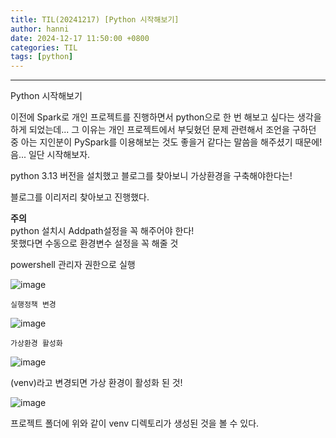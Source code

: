 ```yaml
---
title: TIL(20241217) [Python 시작해보기]
author: hanni
date: 2024-12-17 11:50:00 +0800
categories: TIL
tags: [python]
---
```


----------------------------------------------------------------------------

Python 시작해보기

이전에 Spark로 개인 프로젝트를 진행하면서 python으로 한 번 해보고 싶다는 생각을 하게 되었는데... 그 이유는
개인 프로젝트에서 부딪혔던 문제 관련해서 조언을 구하던 중 아는 지인분이 PySpark를 이용해보는 것도 좋을거 같다는 말씀을 해주셨기 때문에! 음... 일단 시작해보자. 

python 3.13 버전을 설치했고 블로그를 찾아보니 가상환경을 구축해야한다는!

블로그를 이리저리 찾아보고 진행했다.<br>

**주의**<br>
python 설치시 Addpath설정을 꼭 해주어야 한다! <br>
못했다면 수동으로 환경변수 설정을 꼭 해줄 것<br>

powershell 관리자 권한으로 실행

![image](https://github.com/user-attachments/assets/480d23b5-1642-45d6-9693-9f5e798b793b)

`실행정책 변경`

![image](https://github.com/user-attachments/assets/1daf8995-e8d2-417b-a0c9-0c5b4921b884)

`가상환경 활성화`

![image](https://github.com/user-attachments/assets/093710a2-21e2-4f69-b55a-8924c635ea7b)


(venv)라고 변경되면 가상 환경이 활성화 된 것!

![image](https://github.com/user-attachments/assets/04104ec3-baf2-42c3-95da-73e5232ddfaa)

프로젝트 폴더에 위와 같이 venv 디렉토리가 생성된 것을 볼 수 있다.